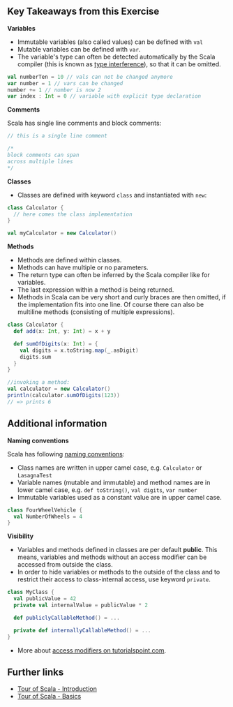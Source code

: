 ## Key Takeaways from this Exercise

**Variables**

- Immutable variables (also called values) can be defined with `val`
- Mutable variables can be defined with `var`.
- The variable's type can often be detected automatically by the Scala compiler (this is known as [type interference][scala-type-inference]), so that it can be omitted.

```scala
val numberTen = 10 // vals can not be changed anymore
var number = 1 // vars can be changed
number += 1 // number is now 2
var index : Int = 0 // variable with explicit type declaration
```

**Comments**

Scala has single line comments and block comments:

```scala
// this is a single line comment

/*
block comments can span
across multiple lines
*/
```

**Classes**

- Classes are defined with keyword `class` and instantiated with `new`:

```scala
class Calculator {
  // here comes the class implementation
}

val myCalculator = new Calculator()
```

**Methods**

- Methods are defined within classes.
- Methods can have multiple or no parameters.
- The return type can often be inferred by the Scala compiler like for variables.
- The last expression within a method is being returned.
- Methods in Scala can be very short and curly braces are then omitted, if the implementation fits into one line. Of course there can also be multiline methods (consisting of multiple expressions).


```scala
class Calculator {
  def add(x: Int, y: Int) = x + y

  def sumOfDigits(x: Int) = {
    val digits = x.toString.map(_.asDigit)
    digits.sum
  }
}

//invoking a method:
val calculator = new Calculator()
println(calculator.sumOfDigits(123))
// => prints 6
```

## Additional information

**Naming conventions**

Scala has following [naming conventions]:

- Class names are written in upper camel case, e.g. `Calculator` or `LasagnaTest`
- Variable names (mutable and immutable) and method names are in lower camel case, e.g. `def toString()`, `val digits`, `var number`
- Immutable variables used as a constant value are in upper camel case.

```scala
class FourWheelVehicle {
  val NumberOfWheels = 4
}
```

**Visibility**

- Variables and methods defined in classes are per default **public**. This means, variables and methods without an access modifier can be accessed from outside the class.
- In order to hide variables or methods to the outside of the class and to restrict their access to class-internal access, use keyword `private`.

```scala
class MyClass {
  val publicValue = 42
  private val internalValue = publicValue * 2

  def publiclyCallableMethod() = ...

  private def internallyCallableMethod() = ...
}
```

- More about [access modifiers on tutorialspoint.com].

## Further links

- [Tour of Scala - Introduction]
- [Tour of Scala - Basics]

[scala-type-inference]: https://docs.scala-lang.org/tour/type-inference.html
[tour of scala - introduction]: https://docs.scala-lang.org/tour/tour-of-scala.html
[tour of scala - basics]: https://docs.scala-lang.org/tour/basics.html
[naming conventions]: https://docs.scala-lang.org/style/naming-conventions.html
[access modifiers on tutorialspoint.com]: https://www.tutorialspoint.com/scala/scala_access_modifiers.htm
